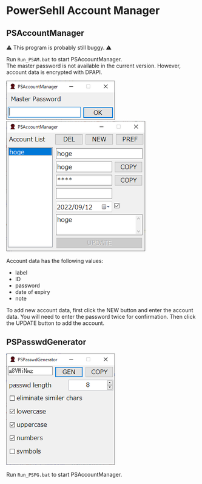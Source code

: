 # PowerSehll Account Manager
## PSAccountManager

:warning: This program is probably still buggy. :warning:

Run `Run_PSAM.bat` to start PSAccountManager.  
The master password is not available in the current version. 
However, account data is encrypted with DPAPI.

![PSAM_home](./image/PSAM_home.PNG "PSAccountManager home")  
![PSAM_list](./image/PSAM_list.PNG "PSAccountManager list")

Account data has the following values:
- label
- ID
- password
- date of expiry
- note

To add new account data, first click the NEW button and enter the account data. 
You will need to enter the password twice for confirmation. 
Then click the UPDATE button to add the account.


## PSPasswdGenerator
![PSPG](./image/PSPG.PNG "PSPasswdGenerator")

Run `Run_PSPG.bat` to start PSAccountManager.  
